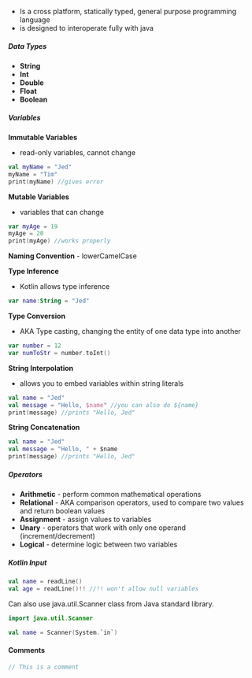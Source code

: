- Is a cross platform, statically typed, general purpose programming language
- is designed to interoperate fully with java

##### Data Types
- **String**
- **Int**
- **Double**
- **Float**
- **Boolean**

##### Variables
**Immutable Variables**
- read-only variables, cannot change
```kotlin
val myName = "Jed"
myName = "Tim"
print(myName) //gives error
```
**Mutable Variables**
- variables that can change
```kotlin
var myAge = 19
myAge = 20
print(myAge) //works properly
```

**Naming Convention** - lowerCamelCase

**Type Inference**
- Kotlin allows type inference
```kotlin
var name:String = "Jed"
```

**Type Conversion**
- AKA Type casting, changing the entity of one data type into another
```kotlin
var number = 12
var numToStr = number.toInt()
```

**String Interpolation**
- allows you to embed variables within string literals
```kotlin
val name = "Jed"
val message = "Hello, $name" //you can also do ${name}
print(message) //prints "Hello, Jed"
```

**String Concatenation**
```kotlin
val name = "Jed"
val message = "Hello, " + $name
print(message) //prints "Hello, Jed"
```

##### Operators
- **Arithmetic** - perform common mathematical operations
- **Relational** - AKA comparison operators, used to compare two values and return boolean values
- **Assignment** - assign values to variables
- **Unary** - operators that work with only one operand (increment/decrement)
- **Logical** - determine logic between two variables 

##### Kotlin Input
```kotlin
val name = readLine()
val age = readLine()!! //!! won't allow null variables
```

Can also use java.util.Scanner class from Java standard library.
```kotlin
import java.util.Scanner

val name = Scanner(System.`in`)
```

#### Comments
```kotlin
// This is a comment
```